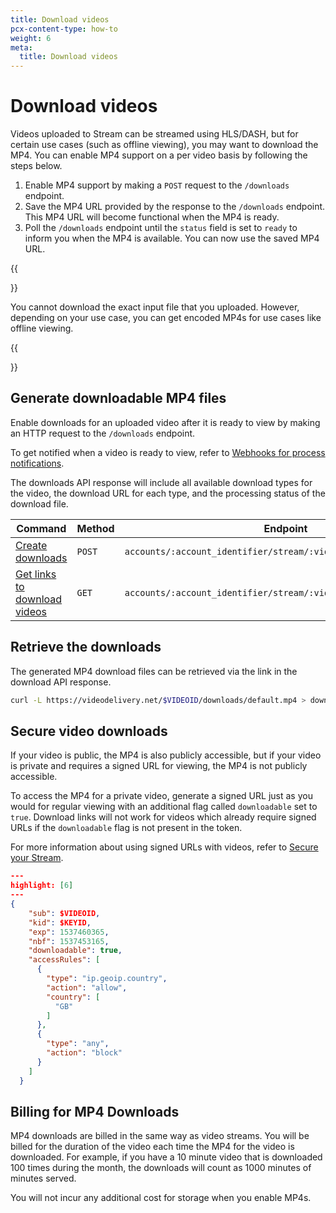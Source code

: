```yaml
---
title: Download videos
pcx-content-type: how-to
weight: 6
meta:
  title: Download videos
---
```


# Download videos

Videos uploaded to Stream can be streamed using HLS/DASH, but for certain use cases (such as offline viewing), you may want to download the MP4. You can enable MP4 support on a per video basis by following the steps below.

1. Enable MP4 support by making a `POST` request to the `/downloads` endpoint.
2. Save the MP4 URL provided by the response to the `/downloads` endpoint. This MP4 URL will become functional when the MP4 is ready.
3. Poll the `/downloads` endpoint until the `status` field is set to `ready` to inform you when the MP4 is available. You can now use the saved MP4 URL.

{{<Aside type="note">}}

You cannot download the exact input file that you uploaded. However, depending on your use case, you can get encoded MP4s for use cases like offline viewing.

{{</Aside>}}

## Generate downloadable MP4 files

Enable downloads for an uploaded video after it is ready to view by making an HTTP request to the `/downloads` endpoint.

To get notified when a video is ready to view, refer to [Webhooks for process notifications](/stream/how-to/use-webhooks).

The downloads API response will include all available download types for the video, the download URL for each type, and the processing status of the download file.

<TableWrap>

<table>
  <thead>
  <tr>
   <th><strong>Command</strong>
   </th>
   <th><strong>Method</strong>
   </th>
   <th><strong>Endpoint</strong>
   </th>
  </tr>
  </thead>
  <tbody>
  <tr>
   <td><a href="https://api.cloudflare.com/#stream-mp4-downloads-create-downloads">Create downloads</a>
   </td>
   <td><Code>POST</Code>
   </td>
   <td><Code>accounts/:account_identifier/stream/:video_identifier/downloads</Code>
   </td>
  </tr>
  <tr>
   <td><a href="https://api.cloudflare.com/#stream-mp4-downloads-list-downloads">Get links to download videos</a>
   </td>
   <td><Code>GET</Code>
   </td>
   <td><Code>accounts/:account_identifier/stream/:video_identifier/downloads</Code>
   </td>
  </tr>
  </tbody>
</table>

</TableWrap>

## Retrieve the downloads

The generated MP4 download files can be retrieved via the link in the download API response.

```bash
curl -L https://videodelivery.net/$VIDEOID/downloads/default.mp4 > download.mp4
```

## Secure video downloads

If your video is public, the MP4 is also publicly accessible, but if your video is private and requires a signed URL for viewing, the MP4 is not publicly accessible. 

To access the MP4 for a private video, generate a signed URL just as you would for regular viewing with an additional flag called `downloadable` set to `true`. Download links will not work for videos which already require signed URLs if the `downloadable` flag is not present in the token.

For more information about using signed URLs with videos, refer to [Secure your Stream](/stream/how-to/secure-your-stream).

```json
---
highlight: [6]
---
{
    "sub": $VIDEOID,
    "kid": $KEYID,
    "exp": 1537460365,
    "nbf": 1537453165,
    "downloadable": true,
    "accessRules": [
      {
        "type": "ip.geoip.country",
        "action": "allow",
        "country": [
          "GB"
        ]
      },
      {
        "type": "any",
        "action": "block"
      }
    ]
  }
```

## Billing for MP4 Downloads

MP4 downloads are billed in the same way as video streams. You will be billed for the duration of the video each time the MP4 for the video is downloaded. For example, if you have a 10 minute video that is downloaded 100 times during the month, the downloads will count as 1000 minutes of minutes served.

You will not incur any additional cost for storage when you enable MP4s.